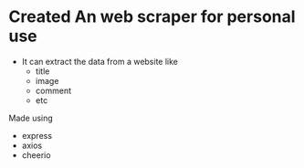 # Created An web scraper for personal use

- It can extract the data from a website like 
    - title
    - image
    - comment
    - etc

Made using
- express
- axios
- cheerio




